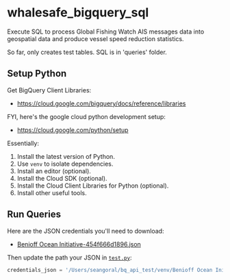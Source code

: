 # whalesafe_bigquery_sql
Execute SQL to process Global Fishing Watch AIS messages data into geospatial data and produce vessel speed reduction statistics.

So far, only creates test tables. SQL is in 'queries' folder.

## Setup Python

Get BigQuery Client Libraries:

- https://cloud.google.com/bigquery/docs/reference/libraries

FYI, here's the google cloud python development setup:

- https://cloud.google.com/python/setup

Essentially:

1. Install the latest version of Python.
1. Use `venv` to isolate dependencies.
1. Install an editor (optional).
1. Install the Cloud SDK (optional).
1. Install the Cloud Client Libraries for Python (optional).
1. Install other useful tools.

## Run Queries

Here are the JSON credentials you'll need to download:

- [Benioff Ocean Initiative-454f666d1896.json](https://drive.google.com/open?id=1qwxuSorWEKiFDl7AxrsGPFwkwCZrd6te)

Then update the path your JSON in [`test.py`](https://github.com/BenioffOceanInitiative/whalesafe_bigquery_sql_execution/blob/e1d451a596e2398bc4f8c077857a26a6f3144523/test.py#L13):

```python
credentials_json = '/Users/seangoral/bq_api_test/venv/Benioff Ocean Initiative-454f666d1896.json'
```
